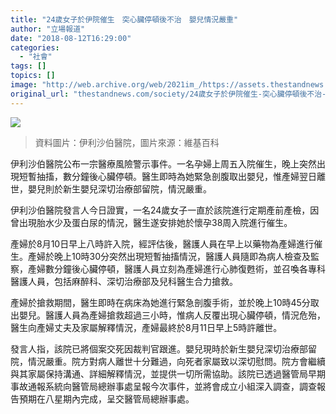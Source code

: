 ```yaml
---
title: "24歲女子於伊院催生　突心臟停頓後不治　嬰兒情況嚴重"
author: "立場報道"
date: "2018-08-12T16:29:00"
categories:
  - "社會"
tags: []
topics: []
image: "http://web.archive.org/web/2021im_/https://assets.thestandnews.com/media/photos/Queen_Elizabeth_Hospital_7gCtM.png"
original_url: "thestandnews.com/society/24歲女子於伊院催生-突心臟停頓後不治-嬰兒情況嚴重"
---
```

![](http://web.archive.org/web/2021im_/https://assets.thestandnews.com/media/photos/Queen_Elizabeth_Hospital_7gCtM.png)
> 資料圖片：伊利沙伯醫院，圖片來源：維基百科

伊利沙伯醫院公布一宗醫療風險警示事件。一名孕婦上周五入院催生，晚上突然出現短暫抽搐，數分鐘後心臟停頓。醫生即時為她緊急剖腹取出嬰兒，惟產婦翌日離世，嬰兒則於新生嬰兒深切治療部留院，情況嚴重。

伊利沙伯醫院發言人今日證實，一名24歲女子一直於該院進行定期產前產檢，因曾出現胎水少及蛋白尿的情況，醫生遂安排她於懷孕38周入院進行催生。

產婦於8月10日早上八時許入院，經評估後，醫護人員在早上以藥物為產婦進行催生。產婦於晚上10時30分突然出現短暫抽搐情況，醫護人員隨即為病人檢查及監察，產婦數分鐘後心臟停頓，醫護人員立刻為產婦進行心肺復甦術，並召喚各專科醫護人員，包括麻醉科、深切治療部及兒科醫生合力搶救。

產婦於搶救期間，醫生即時在病床為她進行緊急剖腹手術，並於晚上10時45分取出嬰兒。醫護人員為產婦搶救超過三小時，惟病人反覆出現心臟停頓，情況危殆，醫生向產婦丈夫及家屬解釋情況，產婦最終於8月11日早上5時許離世。

發言人指，該院已將個案交死因裁判官跟進。嬰兒現時於新生嬰兒深切治療部留院，情況嚴重。院方對病人離世十分難過，向死者家屬致以深切慰問。院方會繼續與其家屬保持溝通、詳細解釋情況，並提供一切所需協助。該院已透過醫管局早期事故通報系統向醫管局總辦事處呈報今次事件，並將會成立小組深入調查，調查報告預期在八星期內完成，呈交醫管局總辦事處。